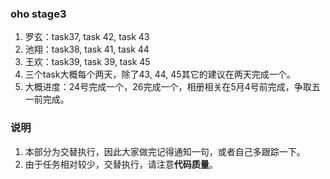 ### oho stage3

1. 罗玄：task37, task 42, task 43
2. 池翔：task38, task 41, task 44
3. 王欢：task39, task 39, task 45
4. 三个task大概每个两天，除了43, 44, 45其它的建议在两天完成一个。
5. 大概进度：24号完成一个，26完成一个，相册相关在5月4号前完成，争取五一前完成。


### 说明
1. 本部分为交替执行，因此大家做完记得通知一句，或者自己多跟踪一下。
2. 由于任务相对较少，交替执行，请注意**代码质量**。
